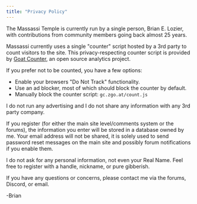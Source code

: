 ```yaml
---
title: "Privacy Policy"
---
```


The Massassi Temple is currently run by a single person, Brian E. Lozier, with 
contributions from community members going back almost 25 years.

Massassi currently uses a single "counter" script hosted by a 3rd party to
count visitors to the site.  This privacy-respecting counter script is
provided by <a href="https://www.goatcounter.com/">Goat Counter</a>, an open
source analytics project.

If you prefer not to be counted, you have a few options:

* Enable your browsers "Do Not Track" functionality.
* Use an ad blocker, most of which should block the counter by default.
* Manually block the counter script: <code>gc.zgo.at/count.js</code>

I do not run any advertising and I do not share any information with any 3rd
party company.

If you register (for either the main site level/comments system or the forums),
the information you enter will be stored in a database owned by me.  Your
email address will not be shared, it is solely used to send password reset
messages on the main site and possibly forum notifications if you enable them.

I do not ask for any personal information, not even your Real Name.  Feel free
to register with a handle, nickname, or pure gibberish.

If you have any questions or concerns, please contact me via the forums,
Discord, or email.

-Brian
